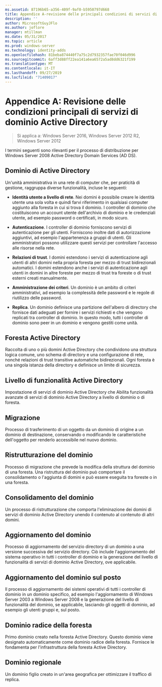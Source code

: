 ```yaml
---
ms.assetid: 87196b65-a356-409f-9af0-b5950797d668
title: Appendice A-revisione delle principali condizioni di servizi di dominio Active Directory
description: ''
author: MicrosoftGuyJFlo
ms.author: joflore
manager: mtillman
ms.date: 05/31/2017
ms.topic: article
ms.prod: windows-server
ms.technology: identity-adds
ms.openlocfilehash: 81beba874440f7a75c2d7932357fae70f046d996
ms.sourcegitcommit: 6aff3d88ff22ea141a6ea6572a5ad8dd6321f199
ms.translationtype: MT
ms.contentlocale: it-IT
ms.lasthandoff: 09/27/2019
ms.locfileid: "71409017"
---
```

# <a name="appendix-a-reviewing-key-ad-ds-terms"></a>Appendice A: Revisione delle condizioni principali di servizi di dominio Active Directory

>Si applica a: Windows Server 2016, Windows Server 2012 R2, Windows Server 2012

I termini seguenti sono rilevanti per il processo di distribuzione per Windows Server 2008 Active Directory Domain Services (AD DS).  
  
## <a name="active-directory-domain"></a>Dominio di Active Directory  
Un'unità amministrativa in una rete di computer che, per praticità di gestione, raggruppa diverse funzionalità, incluse le seguenti:  
  
-   **Identità utente a livello di rete**. Nei domini è possibile creare le identità utente una sola volta e quindi farvi riferimento in qualsiasi computer aggiunto alla foresta in cui si trova il dominio. I controller di dominio che costituiscono un account utente dell'archivio di dominio e le credenziali utente, ad esempio password o certificati, in modo sicuro.  
  
-   **Autenticazione**. I controller di dominio forniscono servizi di autenticazione per gli utenti. Forniscono inoltre dati di autorizzazione aggiuntivi, ad esempio l'appartenenza a gruppi di utenti. Gli amministratori possono utilizzare questi servizi per controllare l'accesso alle risorse nella rete.  
  
-   **Relazioni di trust**. I domini estendono i servizi di autenticazione agli utenti di altri domini nella propria foresta per mezzo di trust bidirezionali automatici. I domini estendono anche i servizi di autenticazione agli utenti in domini in altre foreste per mezzo di trust tra foreste o di trust esterni creati manualmente.  
  
-   **Amministrazione dei criteri**. Un dominio è un ambito di criteri amministrativi, ad esempio la complessità delle password e le regole di riutilizzo delle password.  
  
-   **Replica**. Un dominio definisce una partizione dell'albero di directory che fornisce dati adeguati per fornire i servizi richiesti e che vengono replicati tra controller di dominio. In questo modo, tutti i controller di dominio sono peer in un dominio e vengono gestiti come unità.  
  
## <a name="active-directory-forest"></a>Foresta Active Directory  
Raccolta di uno o più domini Active Directory che condividono una struttura logica comune, uno schema di directory e una configurazione di rete, nonché relazioni di trust transitive automatiche bidirezionali. Ogni foresta è una singola istanza della directory e definisce un limite di sicurezza.  
  
## <a name="active-directory-functional-level"></a>Livello di funzionalità Active Directory  
Impostazione di servizi di dominio Active Directory che Abilita funzionalità avanzate di servizi di dominio Active Directory a livello di dominio o di foresta.  
  
## <a name="migration"></a>Migrazione  
Processo di trasferimento di un oggetto da un dominio di origine a un dominio di destinazione, conservando o modificando le caratteristiche dell'oggetto per renderlo accessibile nel nuovo dominio.  
  
## <a name="domain-restructure"></a>Ristrutturazione del dominio  
Processo di migrazione che prevede la modifica della struttura del dominio di una foresta. Una ristruttura del dominio può comportare il consolidamento o l'aggiunta di domini e può essere eseguita tra foreste o in una foresta.  
  
## <a name="domain-consolidation"></a>Consolidamento del dominio  
Un processo di ristrutturazione che comporta l'eliminazione dei domini di servizi di dominio Active Directory unendo il contenuto al contenuto di altri domini.  
  
## <a name="domain-upgrade"></a>Aggiornamento del dominio  
Processo di aggiornamento del servizio directory di un dominio a una versione successiva del servizio directory. Ciò include l'aggiornamento del sistema operativo in tutti i controller di dominio e la generazione del livello di funzionalità di servizi di dominio Active Directory, ove applicabile.  
  
## <a name="in-place-domain-upgrade"></a>Aggiornamento del dominio sul posto  
Il processo di aggiornamento dei sistemi operativi di tutti i controller di dominio in un dominio specifico, ad esempio l'aggiornamento di Windows Server 2003 a Windows Server 2008 e la generazione del livello di funzionalità del dominio, se applicabile, lasciando gli oggetti di dominio, ad esempio gli utenti gruppi e, sul posto.  
  
## <a name="forest-root-domain"></a>Dominio radice della foresta  
Primo dominio creato nella foresta Active Directory. Questo dominio viene designato automaticamente come dominio radice della foresta. Fornisce le fondamenta per l'infrastruttura della foresta Active Directory.  
  
## <a name="regional-domain"></a>Dominio regionale  
Un dominio figlio creato in un'area geografica per ottimizzare il traffico di replica.  
  


